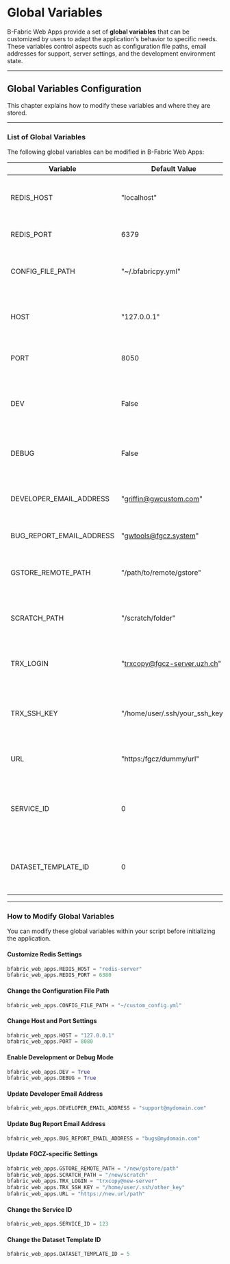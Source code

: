 # Global Variables

B-Fabric Web Apps provide a set of **global variables** that can be customized by users to adapt the application's behavior to specific needs. These variables control aspects such as configuration file paths, email addresses for support, server settings, and the development environment state.

---

## Global Variables Configuration

This chapter explains how to modify these variables and where they are stored.

---

### List of Global Variables

The following global variables can be modified in B-Fabric Web Apps:

| Variable                    | Default Value                                                     | Description                                                        |
| --------------------------- | ----------------------------------------------------------------- | ------------------------------------------------------------------ |
| REDIS\_HOST                 | "localhost"                                                       | Hostname for the Redis server used by the application.             |
| REDIS\_PORT                 | 6379                                                              | Port number for the Redis server.                                  |
| CONFIG\_FILE\_PATH          | "\~/.bfabricpy.yml"                                               | Path to the configuration file used by the application.            |
| HOST                        | "127.0.0.1"                                                       | The IP address where the Dash app is hosted.                       |
| PORT                        | 8050                                                              | The port number used by the Dash server.                           |
| DEV                         | False                                                             | Indicates whether the application is running in development mode.  |
| DEBUG                       | False                                                             | Enables verbose logging for debugging purposes.                    |
| DEVELOPER\_EMAIL\_ADDRESS   | "[griffin@gwcustom.com](mailto:griffin@gwcustom.com)"             | Email address for development-related inquiries.                   |
| BUG\_REPORT\_EMAIL\_ADDRESS | "[gwtools@fgcz.system](mailto:gwtools@fgcz.system)"               | Email address for submitting bug reports.                          |
| GSTORE\_REMOTE\_PATH        | "/path/to/remote/gstore"                                          | Path to the remote gstore location (FGCZ-specific).                |
| SCRATCH\_PATH               | "/scratch/folder"                                                 | Path to the scratch directory (FGCZ-specific).                     |
| TRX\_LOGIN                  | "[trxcopy@fgcz-server.uzh.ch](mailto:trxcopy@fgcz-server.uzh.ch)" | SSH login used for transferring files (FGCZ-specific).             |
| TRX\_SSH\_KEY               | "/home/user/.ssh/your\_ssh\_key"                                  | Path to the SSH key used for secure file transfer (FGCZ-specific). |
| URL                         | "https\:/fgcz/dummy/url"                                          | Base URL for internal services or pipelines.                       |
| SERVICE\_ID                 | 0                                                                 | Default service ID used for billing or internal tracking purposes. |
| DATASET\_TEMPLATE\_ID       | 0                                                                 | Default dataset template ID used for dataset creation.             |

---

### How to Modify Global Variables

You can modify these global variables within your script before initializing the application.

#### Customize Redis Settings

```python
bfabric_web_apps.REDIS_HOST = "redis-server"
bfabric_web_apps.REDIS_PORT = 6380
```

#### Change the Configuration File Path

```python
bfabric_web_apps.CONFIG_FILE_PATH = "~/custom_config.yml"
```

#### Change Host and Port Settings

```python
bfabric_web_apps.HOST = "127.0.0.1"
bfabric_web_apps.PORT = 8080
```

#### Enable Development or Debug Mode

```python
bfabric_web_apps.DEV = True
bfabric_web_apps.DEBUG = True
```

#### Update Developer Email Address

```python
bfabric_web_apps.DEVELOPER_EMAIL_ADDRESS = "support@mydomain.com"
```

#### Update Bug Report Email Address

```python
bfabric_web_apps.BUG_REPORT_EMAIL_ADDRESS = "bugs@mydomain.com"
```

#### Update FGCZ-specific Settings

```python
bfabric_web_apps.GSTORE_REMOTE_PATH = "/new/gstore/path"
bfabric_web_apps.SCRATCH_PATH = "/new/scratch"
bfabric_web_apps.TRX_LOGIN = "trxcopy@new-server"
bfabric_web_apps.TRX_SSH_KEY = "/home/user/.ssh/other_key"
bfabric_web_apps.URL = "https://new.url/path"
```

#### Change the Service ID

```python
bfabric_web_apps.SERVICE_ID = 123
```

#### Change the Dataset Template ID

```python
bfabric_web_apps.DATASET_TEMPLATE_ID = 5
```